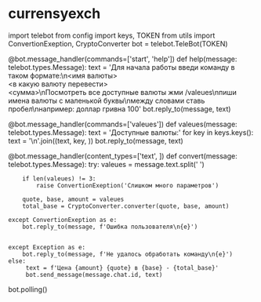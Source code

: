 # currensyexch
import telebot
from config import keys, TOKEN
from utils import ConvertionExeption, CryptoConverter
bot = telebot.TeleBot(TOKEN)

@bot.message_handler(commands=['start', 'help'])
def help(message: telebot.types.Message):
    text = 'Для начала работы введи команду в таком формате:\n<имя валюты> \
<в какую валюту перевести> \
<сумма>\nПосмотреть все доступные валюты жми /valeues\nпиши имена валюты с маленькой буквы\nмежду словами ставь пробел\nнапример: доллар гривна 100'
    bot.reply_to(message, text)


@bot.message_handler(commands=['valeues'])
def valeues(message: telebot.types.Message):
    text = 'Доступные валюты:'
    for key in keys.keys():
        text = '\n'.join((text, key, ))
    bot.reply_to(message, text)

@bot.message_handler(content_types=['text', ])
def convert(message: telebot.types.Message):
    try:
        valeues = message.text.split(' ')

        if len(valeues) != 3:
            raise ConvertionExeption('Слишком много параметров')

        quote, base, amount = valeues
        total_base = CryptoConverter.converter(quote, base, amount)

    except ConvertionExeption as e:
        bot.reply_to(message, f'Ошибка пользователя\n{e}')


    except Exception as e:
        bot.reply_to(message, f'Не удалось обработать команду\n{e}')
    else:
         text = f'Цена {amount} {quote} в {base} - {total_base}'
         bot.send_message(message.chat.id, text)


bot.polling()
